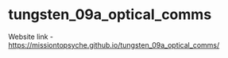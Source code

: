 # tungsten_09a_optical_comms

Website link - https://missiontopsyche.github.io/tungsten_09a_optical_comms/
